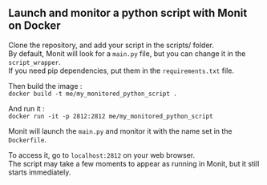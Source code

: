 ## Launch and monitor a python script with Monit on Docker

Clone the repository, and add your script in the scripts/ folder.  
By default, Monit will look for a `main.py` file, but you can change it in the `script_wrapper`.  
If you need pip dependencies, put them in the `requirements.txt` file.  

Then build the image :  
`docker build -t me/my_monitored_python_script .`

And run it :  
`docker run -it -p 2812:2812 me/my_monitored_python_script`

Monit will launch the `main.py` and monitor it with the name set in the `Dockerfile`.  
  
To access it, go to `localhost:2812` on your web browser.  
The script may take a few moments to appear as running in Monit, but it still starts immediately.  
